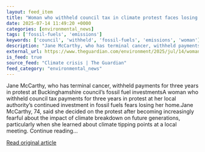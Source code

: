 ```yaml
---
layout: feed_item
title: "Woman who withheld council tax in climate protest faces losing home"
date: 2025-07-14 11:49:20 +0000
categories: [environmental_news]
tags: ['fossil-fuels', 'emissions']
keywords: ['council', 'withheld', 'fossil-fuels', 'emissions', 'woman']
description: "Jane McCarthy, who has terminal cancer, withheld payments for three years in protest at Buckinghamshire council’s fossil fuel investmentsA woman who withheld..."
external_url: https://www.theguardian.com/environment/2025/jul/14/woman-who-withheld-council-tax-in-climate-protest-faces-losing-home
is_feed: true
source_feed: "Climate crisis | The Guardian"
feed_category: "environmental_news"
---
```


Jane McCarthy, who has terminal cancer, withheld payments for three years in protest at Buckinghamshire council’s fossil fuel investmentsA woman who withheld council tax payments for three years in protest at her local authority’s continued investment in fossil fuels fears losing her home.Jane McCarthy, 74, said she decided on the protest after becoming increasingly fearful about the impact of climate breakdown on future generations, particularly when she learned about climate tipping points at a local meeting. Continue reading...

[Read original article](https://www.theguardian.com/environment/2025/jul/14/woman-who-withheld-council-tax-in-climate-protest-faces-losing-home)
